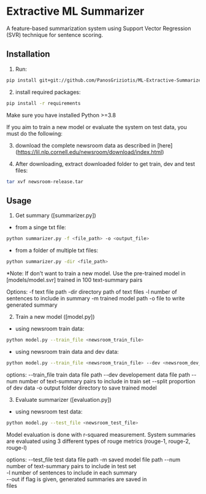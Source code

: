 # Extractive ML Summarizer

A feature-based summarization system using Support Vector Regression (SVR) technique for sentence scoring. 

## Installation

1) Run:

```bash
pip install git+git://github.com/PanosGriziotis/ML-Extractive-Summarizer.git
```

2) install required packages:

```bash
pip install -r requirements
```
Make sure you have installed Python >=3.8

If you aim to train a new model or evaluate the system on test data, you must do the following:

3) download the complete newsroom data as described in [here] (https://lil.nlp.cornell.edu/newsroom/download/index.html)

2) After downloading, extract downloaded folder to get train, dev and test files:

```bash
tar xvf newsroom-release.tar
```

## Usage

1) Get summary ([summarizer.py])

- from  a singe txt file:

```bash
python summarizer.py -f <file_path> -o <output_file>
```
- from a folder of multiple txt files:

```bash
python summarizer.py -dir <file_path>
```
*Note: If don't want to train a new model. Use the pre-trained model in [models/model.svr] trained in 100 text-summary pairs

Options:
  -f          text file path
  -dir        directory path of text files
  -l          number of sentences to include in summary
  -m          trained model path
  -o          file to write generated summary


2) Train a new model ([model.py])

- using newsroom train data:

```bash
python model.py --train_file <newsroom_train_file> 
```
- using newsroom train data and dev data:

```bash
python model.py --train_file <newsroom_train_file> --dev <newsroom_dev_file>
```
options:
  --train_file   train data file path
  --dev          developement data file path
  --num          number of text-summary pairs to include in train set
  --split        proportion of dev data
  -o             output folder directory to save trained model  

3) Evaluate summarizer ([evaluation.py])

- using newsroom test data:

```bash
python model.py --test_file <newsroom_test_file> 
```
Model evaluation is done with r-squared measurement. System summaries are evaluated using 3 different types of rouge metrics (rouge-1, rouge-2, rouge-l)

options:
  --test_file   test data file path
  -m            saved model file path
  --num         number of text-summary pairs to include in test set  
  -l            number of sentences to include in each summary       
  --out         if flag is given, generated summaries are saved in   
                files

